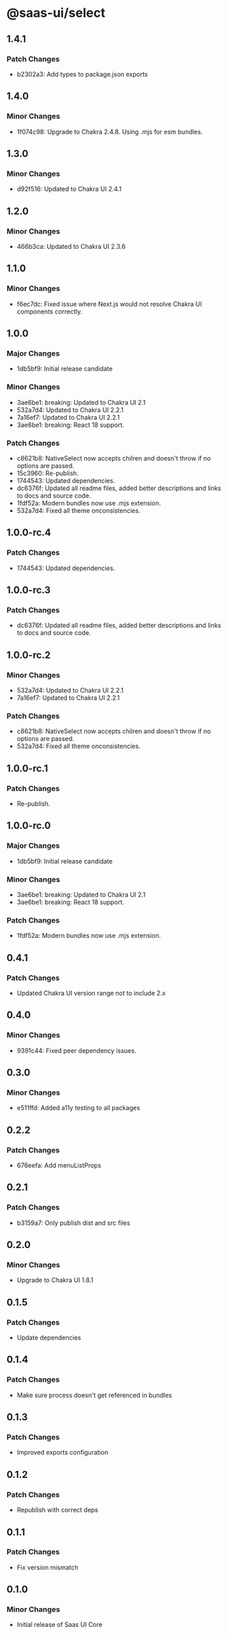 # @saas-ui/select

## 1.4.1

### Patch Changes

- b2302a3: Add types to package.json exports

## 1.4.0

### Minor Changes

- 1f074c98: Upgrade to Chakra 2.4.8. Using .mjs for esm bundles.

## 1.3.0

### Minor Changes

- d92f516: Updated to Chakra UI 2.4.1

## 1.2.0

### Minor Changes

- 466b3ca: Updated to Chakra UI 2.3.6

## 1.1.0

### Minor Changes

- f6ec7dc: Fixed issue where Next.js would not resolve Chakra UI components correctly.

## 1.0.0

### Major Changes

- 1db5bf9: Initial release candidate

### Minor Changes

- 3ae6be1: breaking: Updated to Chakra UI 2.1
- 532a7d4: Updated to Chakra UI 2.2.1
- 7a16ef7: Updated to Chakra UI 2.2.1
- 3ae6be1: breaking: React 18 support.

### Patch Changes

- c8621b8: NativeSelect now accepts chilren and doesn't throw if no options are passed.
- 15c3960: Re-publish.
- 1744543: Updated dependencies.
- dc6376f: Updated all readme files, added better descriptions and links to docs and source code.
- 1fdf52a: Modern bundles now use .mjs extension.
- 532a7d4: Fixed all theme onconsistencies.

## 1.0.0-rc.4

### Patch Changes

- 1744543: Updated dependencies.

## 1.0.0-rc.3

### Patch Changes

- dc6376f: Updated all readme files, added better descriptions and links to docs and source code.

## 1.0.0-rc.2

### Minor Changes

- 532a7d4: Updated to Chakra UI 2.2.1
- 7a16ef7: Updated to Chakra UI 2.2.1

### Patch Changes

- c8621b8: NativeSelect now accepts chilren and doesn't throw if no options are passed.
- 532a7d4: Fixed all theme onconsistencies.

## 1.0.0-rc.1

### Patch Changes

- Re-publish.

## 1.0.0-rc.0

### Major Changes

- 1db5bf9: Initial release candidate

### Minor Changes

- 3ae6be1: breaking: Updated to Chakra UI 2.1
- 3ae6be1: breaking: React 18 support.

### Patch Changes

- 1fdf52a: Modern bundles now use .mjs extension.

## 0.4.1

### Patch Changes

- Updated Chakra UI version range not to include 2.x

## 0.4.0

### Minor Changes

- 9391c44: Fixed peer dependency issues.

## 0.3.0

### Minor Changes

- e511ffd: Added a11y testing to all packages

## 0.2.2

### Patch Changes

- 676eefa: Add menuListProps

## 0.2.1

### Patch Changes

- b3159a7: Only publish dist and src files

## 0.2.0

### Minor Changes

- Upgrade to Chakra UI 1.8.1

## 0.1.5

### Patch Changes

- Update dependencies

## 0.1.4

### Patch Changes

- Make sure process doesn't get referenced in bundles

## 0.1.3

### Patch Changes

- Improved exports configuration

## 0.1.2

### Patch Changes

- Republish with correct deps

## 0.1.1

### Patch Changes

- Fix version mismatch

## 0.1.0

### Minor Changes

- Initial release of Saas UI Core
